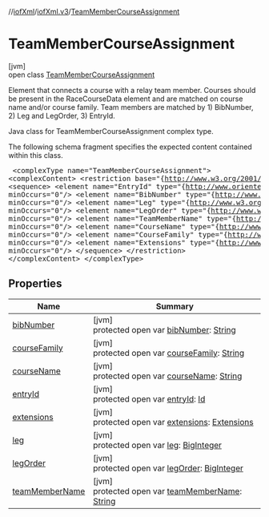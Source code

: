 //[iofXml](../../../index.md)/[iofXml.v3](../index.md)/[TeamMemberCourseAssignment](index.md)

# TeamMemberCourseAssignment

[jvm]\
open class [TeamMemberCourseAssignment](index.md)

Element that connects a course with a relay team member. Courses should be present in the RaceCourseData element and are matched on course name and/or course family. Team members are matched by 1) BibNumber, 2) Leg and LegOrder, 3) EntryId. <p>Java class for TeamMemberCourseAssignment complex type. <p>The following schema fragment specifies the expected content contained within this class. <pre> &lt;complexType name="TeamMemberCourseAssignment"&gt; &lt;complexContent&gt; &lt;restriction base="{http://www.w3.org/2001/XMLSchema}anyType"&gt; &lt;sequence&gt; &lt;element name="EntryId" type="{http://www.orienteering.org/datastandard/3.0}Id" minOccurs="0"/&gt; &lt;element name="BibNumber" type="{http://www.w3.org/2001/XMLSchema}string" minOccurs="0"/&gt; &lt;element name="Leg" type="{http://www.w3.org/2001/XMLSchema}integer" minOccurs="0"/&gt; &lt;element name="LegOrder" type="{http://www.w3.org/2001/XMLSchema}integer" minOccurs="0"/&gt; &lt;element name="TeamMemberName" type="{http://www.w3.org/2001/XMLSchema}string" minOccurs="0"/&gt; &lt;element name="CourseName" type="{http://www.w3.org/2001/XMLSchema}string" minOccurs="0"/&gt; &lt;element name="CourseFamily" type="{http://www.w3.org/2001/XMLSchema}string" minOccurs="0"/&gt; &lt;element name="Extensions" type="{http://www.orienteering.org/datastandard/3.0}Extensions" minOccurs="0"/&gt; &lt;/sequence&gt; &lt;/restriction&gt; &lt;/complexContent&gt; &lt;/complexType&gt; </pre>

## Properties

| Name | Summary |
|---|---|
| [bibNumber](bib-number.md) | [jvm]<br>protected open var [bibNumber](bib-number.md): [String](https://docs.oracle.com/javase/8/docs/api/java/lang/String.html) |
| [courseFamily](course-family.md) | [jvm]<br>protected open var [courseFamily](course-family.md): [String](https://docs.oracle.com/javase/8/docs/api/java/lang/String.html) |
| [courseName](course-name.md) | [jvm]<br>protected open var [courseName](course-name.md): [String](https://docs.oracle.com/javase/8/docs/api/java/lang/String.html) |
| [entryId](entry-id.md) | [jvm]<br>protected open var [entryId](entry-id.md): [Id](../-id/index.md) |
| [extensions](extensions.md) | [jvm]<br>protected open var [extensions](extensions.md): [Extensions](../-extensions/index.md) |
| [leg](leg.md) | [jvm]<br>protected open var [leg](leg.md): [BigInteger](https://docs.oracle.com/javase/8/docs/api/java/math/BigInteger.html) |
| [legOrder](leg-order.md) | [jvm]<br>protected open var [legOrder](leg-order.md): [BigInteger](https://docs.oracle.com/javase/8/docs/api/java/math/BigInteger.html) |
| [teamMemberName](team-member-name.md) | [jvm]<br>protected open var [teamMemberName](team-member-name.md): [String](https://docs.oracle.com/javase/8/docs/api/java/lang/String.html) |
